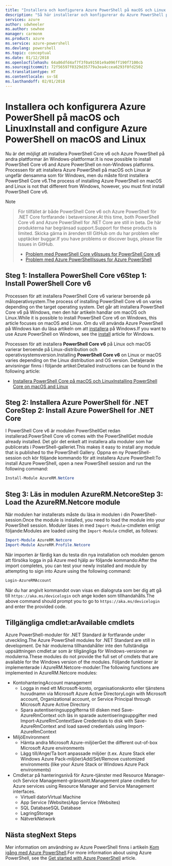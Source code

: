 ```yaml
---
title: "Installera och konfigurera Azure PowerShell på macOS och Linux | Microsoft Docs"
description: "Så här installerar och konfigurerar du Azure PowerShell på macOS och Linux för första gången."
services: azure
author: sdwheeler
ms.author: sewhee
manager: carmonm
ms.product: azure
ms.service: azure-powershell
ms.devlang: powershell
ms.topic: conceptual
ms.date: 01/12/2018
ms.openlocfilehash: 64a86dfd4af7f3f0a91501e9a096ff190f7100cb
ms.sourcegitcommit: 72f56597f0329d35779a3ea4ccea6293f0fd2502
ms.translationtype: HT
ms.contentlocale: sv-SE
ms.lasthandoff: 02/01/2018
---
```

# <a name="install-and-configure-azure-powershell-on-macos-and-linux"></a><span data-ttu-id="bfccd-103">Installera och konfigurera Azure PowerShell på macOS och Linux</span><span class="sxs-lookup"><span data-stu-id="bfccd-103">Install and configure Azure PowerShell on macOS and Linux</span></span>

<span data-ttu-id="bfccd-104">Nu är det möjligt att installera PowerShell Core v6 och Azure PowerShell på andra plattformar än Windows-plattformar.</span><span class="sxs-lookup"><span data-stu-id="bfccd-104">It is now possible to install PowerShell Core v6 and Azure PowerShell on non-Windows platforms.</span></span>
<span data-ttu-id="bfccd-105">Processen för att installera Azure PowerShell på macOS och Linux är ungefär densamma som för Windows, men du måste först installera PowerShell Core v6.</span><span class="sxs-lookup"><span data-stu-id="bfccd-105">The process of installing Azure PowerShell on macOS and Linux is not that different from Windows, however, you must first install PowerShell Core v6.</span></span>

> [!NOTE]

> <span data-ttu-id="bfccd-106">För tillfället är både PowerShell Core v6 och Azure PowerShell för .NET Core fortfarande i betaversioner.</span><span class="sxs-lookup"><span data-stu-id="bfccd-106">At this time, both PowerShell Core v6 and Azure PowerShell for .NET Core are still in beta.</span></span>
> <span data-ttu-id="bfccd-107">De här produkterna har begränsad support.</span><span class="sxs-lookup"><span data-stu-id="bfccd-107">Support for these products is limited.</span></span> <span data-ttu-id="bfccd-108">Skicka gärna in ärenden till GitHub om du har problem eller upptäcker buggar.</span><span class="sxs-lookup"><span data-stu-id="bfccd-108">If you have problems or discover bugs, please file Issues in GitHub.</span></span>
>
> * [<span data-ttu-id="bfccd-109">Problem med PowerShell Core v6</span><span class="sxs-lookup"><span data-stu-id="bfccd-109">Issues for PowerShell Core v6</span></span>](https://github.com/PowerShell/PowerShell/issues)
> * [<span data-ttu-id="bfccd-110">Problem med Azure PowerShell</span><span class="sxs-lookup"><span data-stu-id="bfccd-110">Issues for Azure PowerShell</span></span>](https://github.com/azure/azure-docs-powershell/issues)

## <a name="step-1-install-powershell-core-v6"></a><span data-ttu-id="bfccd-111">Steg 1: Installera PowerShell Core v6</span><span class="sxs-lookup"><span data-stu-id="bfccd-111">Step 1: Install PowerShell Core v6</span></span>

<span data-ttu-id="bfccd-112">Processen för att installera PowerShell Core v6 varierar beroende på måloperativsystem.</span><span class="sxs-lookup"><span data-stu-id="bfccd-112">The process of installing PowerShell Core v6 on varies depending on the target operating system.</span></span>
<span data-ttu-id="bfccd-113">Det går att installera PowerShell Core v6 på Windows, men den här artikeln handlar om macOS och Linux.</span><span class="sxs-lookup"><span data-stu-id="bfccd-113">While it is possible to install PowerShell Core v6 on Windows, this article focuses on macOS and Linux.</span></span> <span data-ttu-id="bfccd-114">Om du vill använda Azure PowerShell på Windows kan du läsa artikeln om att [installera](./install-azurerm-ps.md) på Windows.</span><span class="sxs-lookup"><span data-stu-id="bfccd-114">If you want to use Azure PowerShell on Windows, see the [install](./install-azurerm-ps.md) article for Windows.</span></span>

<span data-ttu-id="bfccd-115">Processen för att installera **PowerShell Core v6** på Linux och macOS varierar beroende på Linux-distribution och operativsystemsversion.</span><span class="sxs-lookup"><span data-stu-id="bfccd-115">Installing **PowerShell Core v6** on Linux or macOS varies depending on the Linux distribution and OS version.</span></span>
<span data-ttu-id="bfccd-116">Detaljerade anvisningar finns i följande artikel:</span><span class="sxs-lookup"><span data-stu-id="bfccd-116">Detailed instructions can be found in the following article:</span></span>

- [<span data-ttu-id="bfccd-117">Installera PowerShell Core på macOS och Linux</span><span class="sxs-lookup"><span data-stu-id="bfccd-117">Installing PowerShell Core on macOS and Linux</span></span>](/powershell/scripting/setup/installing-powershell-core-on-macos-and-linux)

## <a name="step-2-install-azure-powershell-for-net-core"></a><span data-ttu-id="bfccd-118">Steg 2: Installera Azure PowerShell för .NET Core</span><span class="sxs-lookup"><span data-stu-id="bfccd-118">Step 2: Install Azure PowerShell for .NET Core</span></span>

<span data-ttu-id="bfccd-119">I PowerShell Core v6 är modulen PowerShellGet redan installerad.</span><span class="sxs-lookup"><span data-stu-id="bfccd-119">PowerShell Core v6 comes with the PowerShellGet module already installed.</span></span> <span data-ttu-id="bfccd-120">Det gör det enkelt att installera alla moduler som har publicerats i PowerShell-galleriet.</span><span class="sxs-lookup"><span data-stu-id="bfccd-120">This makes it easy to install any module that is published to the PowerShell Gallery.</span></span> <span data-ttu-id="bfccd-121">Öppna en ny PowerShell-session och kör följande kommando för att installera Azure PowerShell:</span><span class="sxs-lookup"><span data-stu-id="bfccd-121">To install Azure PowerShell, open a new PowerShell session and run the following command:</span></span>

```powershell
Install-Module AzureRM.NetCore
```

## <a name="step-3-load-the-azurermnetcore-module"></a><span data-ttu-id="bfccd-122">Steg 3: Läs in modulen AzureRM.Netcore</span><span class="sxs-lookup"><span data-stu-id="bfccd-122">Step 3: Load the AzureRM.Netcore module</span></span>

<span data-ttu-id="bfccd-123">När modulen har installerats måste du läsa in modulen i din PowerShell-session.</span><span class="sxs-lookup"><span data-stu-id="bfccd-123">Once the module is installed, you need to load the module into your PowerShell session.</span></span> <span data-ttu-id="bfccd-124">Moduler läses in med `Import-Module`-cmdleten enligt följande:</span><span class="sxs-lookup"><span data-stu-id="bfccd-124">Modules are loaded using the `Import-Module` cmdlet, as follows:</span></span>

```powershell
Import-Module AzureRM.Netcore
Import-Module AzureRM.Profile.Netcore
```

<span data-ttu-id="bfccd-125">När importen är färdig kan du testa din nya installation och modulen genom att försöka logga in på Azure med hjälp av följande kommando:</span><span class="sxs-lookup"><span data-stu-id="bfccd-125">After the import completes, you can test your newly installed and module by attempting to sign into Azure using the following command:</span></span>

```powershell
Login-AzureRMAccount
```

<span data-ttu-id="bfccd-126">När du har angivit kommandot ovan visas en dialogruta som ber dig att gå till `https://aka.ms/devicelogin` och ange koden som tillhandahålls.</span><span class="sxs-lookup"><span data-stu-id="bfccd-126">The above command should prompt you to go to `https://aka.ms/devicelogin` and enter the provided code.</span></span>

## <a name="available-cmdlets"></a><span data-ttu-id="bfccd-127">Tillgängliga cmdlet:ar</span><span class="sxs-lookup"><span data-stu-id="bfccd-127">Available cmdlets</span></span>

<span data-ttu-id="bfccd-128">Azure PowerShell-moduler för .NET Standard är fortfarande under utveckling.</span><span class="sxs-lookup"><span data-stu-id="bfccd-128">The Azure PowerShell modules for .NET Standard are still in development.</span></span> <span data-ttu-id="bfccd-129">De här modulerna tillhandahåller inte den fullständiga uppsättningen cmdlet:ar som är tillgängliga för Windows-versionen av modulerna.</span><span class="sxs-lookup"><span data-stu-id="bfccd-129">These modules do not provide the full set of cmdlets that are available for the Windows version of the modules.</span></span> <span data-ttu-id="bfccd-130">Följande funktioner är implementerade i AzureRM.Netcore-moduler:</span><span class="sxs-lookup"><span data-stu-id="bfccd-130">The following functions are implemented in AzureRM.Netcore modules:</span></span>

* <span data-ttu-id="bfccd-131">Kontohantering</span><span class="sxs-lookup"><span data-stu-id="bfccd-131">Account management</span></span>
  - <span data-ttu-id="bfccd-132">Logga in med ett Microsoft-konto, organisationskonto eller tjänstens huvudnamn via Microsoft Azure Active Directory</span><span class="sxs-lookup"><span data-stu-id="bfccd-132">Login with Microsoft account, Organizational account, or Service Principal through Microsoft Azure Active Directory</span></span>
  - <span data-ttu-id="bfccd-133">Spara autentiseringsuppgifterna till disken med Save-AzureRmContext och läs in sparade autentiseringsuppgifter med Import-AzureRmContext</span><span class="sxs-lookup"><span data-stu-id="bfccd-133">Save Credentials to disk with Save-AzureRmContext and load saved credentials using Import-AzureRmContext</span></span>
* <span data-ttu-id="bfccd-134">Miljö</span><span class="sxs-lookup"><span data-stu-id="bfccd-134">Environment</span></span>
  - <span data-ttu-id="bfccd-135">Hämta andra Microsoft Azure-miljöer</span><span class="sxs-lookup"><span data-stu-id="bfccd-135">Get the different out-of-box Microsoft Azure environments</span></span>
  - <span data-ttu-id="bfccd-136">Lägg till/Ange/Ta bort anpassade miljöer (t.ex. Azure Stack eller Windows Azure Pack-miljöer)</span><span class="sxs-lookup"><span data-stu-id="bfccd-136">Add/Set/Remove customized environments (like your Azure Stack or Windows Azure Pack environments)</span></span>
* <span data-ttu-id="bfccd-137">Cmdlet:ar på hanteringsnivå för Azure-tjänster med Resource Manager- och Service Management-gränssnitt.</span><span class="sxs-lookup"><span data-stu-id="bfccd-137">Management plane cmdlets for Azure services using Resource Manager and Service Management interfaces.</span></span>
  - <span data-ttu-id="bfccd-138">Virtuell dator</span><span class="sxs-lookup"><span data-stu-id="bfccd-138">Virtual Machine</span></span>
  - <span data-ttu-id="bfccd-139">App Service (Websites)</span><span class="sxs-lookup"><span data-stu-id="bfccd-139">App Service (Websites)</span></span>
  - <span data-ttu-id="bfccd-140">SQL Database</span><span class="sxs-lookup"><span data-stu-id="bfccd-140">SQL Database</span></span>
  - <span data-ttu-id="bfccd-141">Lagring</span><span class="sxs-lookup"><span data-stu-id="bfccd-141">Storage</span></span>
  - <span data-ttu-id="bfccd-142">Nätverk</span><span class="sxs-lookup"><span data-stu-id="bfccd-142">Network</span></span>

## <a name="next-steps"></a><span data-ttu-id="bfccd-143">Nästa steg</span><span class="sxs-lookup"><span data-stu-id="bfccd-143">Next Steps</span></span>

<span data-ttu-id="bfccd-144">Mer information om användning av Azure PowerShell finns i artikeln [Kom igång med Azure PowerShell](get-started-azureps.md).</span><span class="sxs-lookup"><span data-stu-id="bfccd-144">For more information about using Azure PowerShell, see the [Get started with Azure PowerShell](get-started-azureps.md) article.</span></span>
